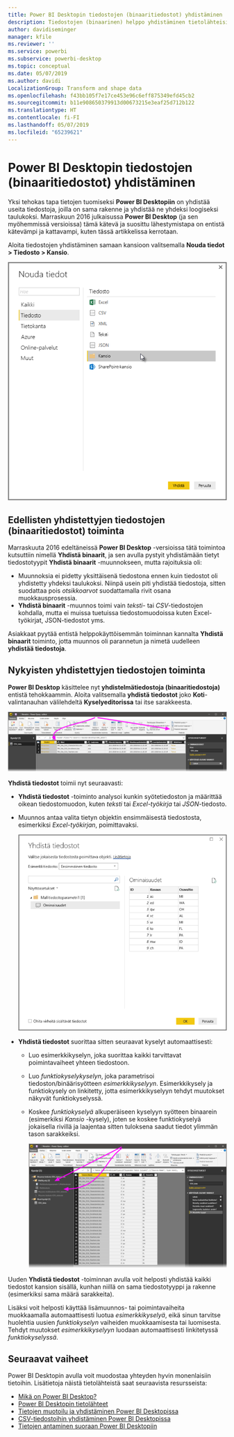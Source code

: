 ```yaml
---
title: Power BI Desktopin tiedostojen (binaaritiedostot) yhdistäminen
description: Tiedostojen (binaarinen) helppo yhdistäminen tietolähteisiin Power BI Desktopissa
author: davidiseminger
manager: kfile
ms.reviewer: ''
ms.service: powerbi
ms.subservice: powerbi-desktop
ms.topic: conceptual
ms.date: 05/07/2019
ms.author: davidi
LocalizationGroup: Transform and shape data
ms.openlocfilehash: f43bb105f7e17ce453e96c6eff875349efd45cb2
ms.sourcegitcommit: b11e908650379913d00673215e3eaf25d712b122
ms.translationtype: HT
ms.contentlocale: fi-FI
ms.lasthandoff: 05/07/2019
ms.locfileid: "65239621"
---
```

# <a name="combine-files-binaries-in-power-bi-desktop"></a>Power BI Desktopin tiedostojen (binaaritiedostot) yhdistäminen
Yksi tehokas tapa tietojen tuomiseksi **Power BI Desktopiin** on yhdistää useita tiedostoja, joilla on sama rakenne ja yhdistää ne yhdeksi loogiseksi taulukoksi. Marraskuun 2016 julkaisussa **Power BI Desktop** (ja sen myöhemmissä versioissa) tämä kätevä ja suosittu lähestymistapa on entistä kätevämpi ja kattavampi, kuten tässä artikkelissa kerrotaan.

Aloita tiedostojen yhdistäminen samaan kansioon valitsemalla **Nouda tiedot > Tiedosto > Kansio**.

![](media/desktop-combine-binaries/combine-binaries_1.png)

## <a name="previous-combine-files-binaries-behavior"></a>Edellisten yhdistettyjen tiedostojen (binaaritiedostot) toiminta
Marraskuuta 2016 edeltäneissä **Power BI Desktop** -versioissa tätä toimintoa kutsuttiin nimellä **Yhdistä binaarit**, ja sen avulla pystyit yhdistämään tietyt tiedostotyypit **Yhdistä binaarit** -muunnokseen, mutta rajoituksia oli:

* Muunnoksia ei pidetty yksittäisenä tiedostona ennen kuin tiedostot oli yhdistetty yhdeksi taulukoksi. Niinpä usein piti yhdistää tiedostoja, sitten suodattaa pois *otsikkoarvot* suodattamalla rivit osana muokkausprosessia.
* **Yhdistä binaarit** -muunnos toimi vain *teksti-* tai *CSV*-tiedostojen kohdalla, mutta ei muissa tuetuissa tiedostomuodoissa kuten Excel-työkirjat, JSON-tiedostot yms.

Asiakkaat pyytää entistä helppokäyttöisemmän toiminnan kannalta **Yhdistä binaarit** toiminto, jotta muunnos oli parannetun ja nimetä uudelleen **yhdistää tiedostoja**.

## <a name="current-combine-files-behavior"></a>Nykyisten yhdistettyjen tiedostojen toiminta
**Power BI Desktop** käsittelee nyt **yhdistelmätiedostoja (binaaritiedostoja)** entistä tehokkaammin. Aloita valitsemalla **yhdistä tiedostot** joko **Koti**-valintanauhan välilehdeltä **Kyselyeditorissa** tai itse sarakkeesta.

![](media/desktop-combine-binaries/combine-binaries_2a.png)

**Yhdistä tiedostot** toimii nyt seuraavasti:

* **Yhdistä tiedostot** -toiminto analysoi kunkin syötetiedoston ja määrittää oikean tiedostomuodon, kuten *teksti* tai *Excel-työkirja* tai *JSON*-tiedosto.
* Muunnos antaa valita tietyn objektin ensimmäisestä tiedostosta, esimerkiksi *Excel-työkirjan*, poimittavaksi.
  
  ![](media/desktop-combine-binaries/combine-binaries_3.png)
* **Yhdistä tiedostot** suorittaa sitten seuraavat kyselyt automaattisesti:
  
  * Luo esimerkkikyselyn, joka suorittaa kaikki tarvittavat poimintavaiheet yhteen tiedostoon.
  * Luo *funktiokyselykyselyn*, joka parametrisoi tiedoston/binäärisyötteen *esimerkkikyselyyn*. Esimerkkikysely ja funktiokysely on linkitetty, jotta esimerkkikyselyyn tehdyt muutokset näkyvät funktiokyselyssä.
  * Koskee *funktiokyselyä* alkuperäiseen kyselyyn syötteen binaarein (esimerkiksi *Kansio* -kysely), joten se koskee funktiokyselyä jokaisella rivillä ja laajentaa sitten tuloksena saadut tiedot ylimmän tason sarakkeiksi.
    
    ![](media/desktop-combine-binaries/combine-binaries_4.png)

Uuden **Yhdistä tiedostot** -toiminnan avulla voit helposti yhdistää kaikki tiedostot kansion sisällä, kunhan niillä on sama tiedostotyyppi ja rakenne (esimerkiksi sama määrä sarakkeita).

Lisäksi voit helposti käyttää lisämuunnos- tai poimintavaiheita muokkaamalla automaattisesti luotua *esimerkkikyselyä*, eikä sinun tarvitse huolehtia uusien *funktiokyselyn* vaiheiden muokkaamisesta tai luomisesta. Tehdyt muutokset *esimerkkikyselyyn* luodaan automaattisesti linkitetyssä *funktiokyselyssä*.

## <a name="next-steps"></a>Seuraavat vaiheet
Power BI Desktopin avulla voit muodostaa yhteyden hyvin monenlaisiin tietoihin. Lisätietoja näistä tietolähteistä saat seuraavista resursseista:

* [Mikä on Power BI Desktop?](desktop-what-is-desktop.md)
* [Power BI Desktopin tietolähteet](desktop-data-sources.md)
* [Tietojen muotoilu ja yhdistäminen Power BI Desktopissa](desktop-shape-and-combine-data.md)
* [CSV-tiedostoihin yhdistäminen Power BI Desktopissa](desktop-connect-csv.md)   
* [Tietojen antaminen suoraan Power BI Desktopiin](desktop-enter-data-directly-into-desktop.md)   

